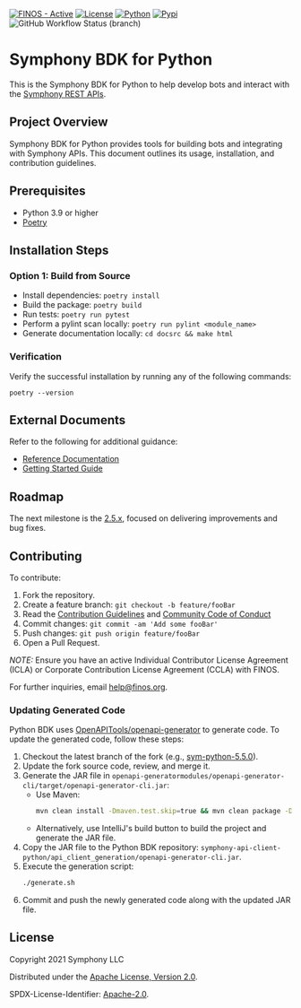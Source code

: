 [![FINOS - Active](https://cdn.jsdelivr.net/gh/finos/contrib-toolbox@master/images/badge-active.svg)](https://community.finos.org/docs/governance/Software-Projects/stages/active)
[![License](https://img.shields.io/badge/License-Apache%202.0-blue.svg)](https://opensource.org/licenses/Apache-2.0)
[![Python](https://img.shields.io/badge/python-3.9%20%7C%203.10%20%7C%203.11%20%7C%203.12%20%7C%203.13-blue)](https://www.python.org/downloads/)
[![Pypi](https://img.shields.io/pypi/v/symphony-bdk-python)](https://pypi.org/project/symphony-bdk-python/)
![GitHub Workflow Status (branch)](https://img.shields.io/github/workflow/status/finos/symphony-bdk-python/build/main)

# Symphony BDK for Python

This is the Symphony BDK for Python to help develop bots and interact with the [Symphony REST APIs](https://rest-api.symphony.com).

## Project Overview

Symphony BDK for Python provides tools for building bots and integrating with Symphony APIs. This document outlines its usage, installation, and contribution guidelines.

## Prerequisites

- Python 3.9 or higher
- [Poetry](https://python-poetry.org/docs/#installation)

## Installation Steps

### Option 1: Build from Source
- Install dependencies: `poetry install`
- Build the package: `poetry build`
- Run tests: `poetry run pytest`
- Perform a pylint scan locally: `poetry run pylint <module_name>`
- Generate documentation locally: `cd docsrc && make html`

### Verification
Verify the successful installation by running any of the following commands:
```
poetry --version
```

## External Documents

Refer to the following for additional guidance:
- [Reference Documentation](https://symphony-bdk-python.finos.org/)
- [Getting Started Guide](https://symphony-bdk-python.finos.org/markdown/getting_started.html)

## Roadmap

The next milestone is the [2.5.x](https://github.com/finos/symphony-bdk-python/milestone/6), focused on delivering improvements and bug fixes.

## Contributing

To contribute:
1. Fork the repository.
2. Create a feature branch: `git checkout -b feature/fooBar`
3. Read the [Contribution Guidelines](CONTRIBUTING.md) and [Community Code of Conduct](https://www.finos.org/code-of-conduct)
4. Commit changes: `git commit -am 'Add some fooBar'`
5. Push changes: `git push origin feature/fooBar`
6. Open a Pull Request.

_NOTE:_ Ensure you have an active Individual Contributor License Agreement (ICLA) or Corporate Contribution License Agreement (CCLA) with FINOS.

For further inquiries, email [help@finos.org](mailto:help@finos.org).


### Updating Generated Code

Python BDK uses [OpenAPITools/openapi-generator](https://github.com/OpenAPITools/openapi-generator/) to generate code. 
To update the generated code, follow these steps:

1. Checkout the latest branch of the fork (e.g., [sym-python-5.5.0](https://github.com/SymphonyPlatformSolutions/openapi-generator/tree/sym-python-5.5.0)).
2. Update the fork source code, review, and merge it.
3. Generate the JAR file in `openapi-generatormodules/openapi-generator-cli/target/openapi-generator-cli.jar`:
   - Use Maven: 
     ```bash
     mvn clean install -Dmaven.test.skip=true && mvn clean package -Dmaven.test.skip=true
     ```
   - Alternatively, use IntelliJ's build button to build the project and generate the JAR file.
4. Copy the JAR file to the Python BDK repository: `symphony-api-client-python/api_client_generation/openapi-generator-cli.jar`.
5. Execute the generation script: 
   ```bash
   ./generate.sh
   ```
6. Commit and push the newly generated code along with the updated JAR file.


## License

Copyright 2021 Symphony LLC

Distributed under the [Apache License, Version 2.0](http://www.apache.org/licenses/LICENSE-2.0).

SPDX-License-Identifier: [Apache-2.0](https://spdx.org/licenses/Apache-2.0).
